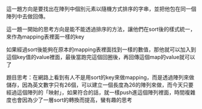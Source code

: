 <p>這一題方向是要找出在陣列中個別元素以隨機方式排序的字串，並把他包在同一個陣列中去做回傳。</p>

<p>這一題一開始的思考方向是能不能透過排序的方法，讓他們在sort後的樣式統一，來作為mapping表裡面一樣的key</p>
<p>如果經過sort後能夠在原本的mapping表裡面找到一樣的數值，那他就可以加入到這個key值的value裡面，最後當跑完這個回圈後，再回傳這個map的value就可以了</p>
<p>題目思考：在網路上看到有人不是用sort的key來做mapping，而是透過陣列來做儲存，因為英文數字只有26個，可以建立一個長度為26的陣列來做，而今天只要經過這個陣列的「映射」，如果符合的話，就一樣push進這個陣列裡面，時間複雜度也會因為少了一層sort的轉換而提高，蠻有趣的思考</p>